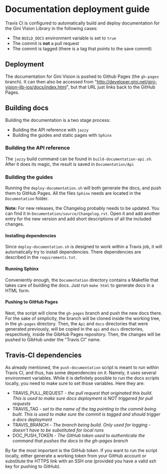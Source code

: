 # Documentation deployment guide

Travis CI is configured to automatically build and deploy documentation for the
Gini Vision Library in the following cases:

* The `BUILD_DOCS` environment variable is set to `true`
* The commit is **not** a pull request
* The commit is tagged (there is a tag that points to the save commit)

## Deployment

The documentation for Gini Vision is pushed to Github Pages (the `gh-pages` branch).
It can then also be accessed from "http://developer.gini.net/gini-vision-lib-ios/docs/index.html",
but that URL just links back to the GitHub Pages.

## Building docs

Building the documentation is a two stage process:

* Building the API reference with `jazzy`
* Building the guides and static pages with `Sphinx`

### Building the API reference

The `jazzy` build command can be found in `build-documentation-api.sh`. After it does
its magic, the result is saved in `Documentation/Api`

### Building the guides

Running the `deploy-documentation.sh` will both generate the docs, and push them to GitHub Pages.
All the files `Sphinx` needs are located in the `Documentation` folder.

**Note:** For new releases, the Changelog probably needs to be updated. You can find it in `Documentation/source/Changelog.rst`.
Open it and add another entry for the new version and add short descriptions of all the included changes.

#### Installing dependencies

Since `deploy-documentation.sh` is designed to work within a Travis job, it will automatically try to install dependencies.
There dependencies are described in the `requirements.txt`.

#### Running Sphinx

Conveniently enough, the `Documentation` directory contains a Makefile that takes care of building the docs. Just run `make html` to generate docs in a HTML form.

#### Pushing to GitHub Pages

Next, the script will clone the `gh-pages` branch and push the new docs there. For the sake of simplicity, the branch will be cloned inside the working tree, in the `gh-pages` directory. Then, the `Api` and `docs` directories that were generated previously, will be copied in the `api` and `docs` directories, respectively, inside the GibHub Pages repository. Then, the changes will be pushed to GibHub under the "Travis CI" name.

## Travis-CI dependencies

As already mentioned, the `push-documentation` script is meant to run within Travis CI, and thus, has some dependencies on it. Namely, it uses several environment variables. While it is definitely possible to run the docs scripts locally, you need to make sure to set those variables. Here they are:

* TRAVIS_PULL_REQUEST - _the pull request that originated this build. This is used to make sure docs deployment is NOT triggered for pull requests_
* TRAVIS_TAG - _set to the name of the tag pointing to the commit being built. This is used to make sure the commit is tagged and should trigger a docs deployment_
* TRAVIS_BRANCH - _The branch being build. Only used for logging - doesn't have to be substituted for local runs_
* DOC_PUSH_TOKEN - _The GitHub token used to authenticate the command that pushes the docs to the gh-pages branch_

By far the most important is the GitHub token. If you want to run the script locally, either generate a working token from your GitHub account or substitute the HTTPS link with an SSH one (provided you have a valid ssh key for pushing to GitHub). 
